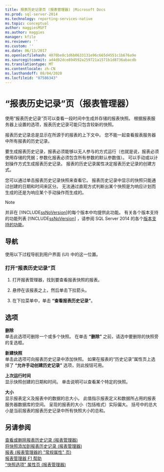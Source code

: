 ```yaml
---
title: 报表历史记录页 (报表管理器) |Microsoft Docs
ms.prod: sql-server-2014
ms.technology: reporting-services-native
ms.topic: conceptual
author: maggiesMSFT
ms.author: maggies
manager: kfile
ms.reviewer: ''
ms.custom: ''
ms.date: 06/13/2017
ms.openlocfilehash: 4070be8c1d6b0633131e96c665d4551c1b676a9e
ms.sourcegitcommit: ad4d92dce894592a259721a1571b1d8736abacdb
ms.translationtype: MT
ms.contentlocale: zh-CN
ms.lasthandoff: 08/04/2020
ms.locfileid: "87586343"
---
```

# <a name="report-history-page-report-manager"></a>“报表历史记录”页（报表管理器）

使用“报表历史记录”页可以查看一段时间中生成并存储的报表快照。 根据报表服务器上设置的选项，报表历史记录可能只包含较新的快照。  
  

报表历史记录总是显示在所源于的报表的上下文中。 您不能一起查看报表服务器中所有报表的历史记录。  
  
要生成报表历史记录，报表必须能够以无人参与的方式运行（也就是说，报表必须使用存储的凭据；参数化报表必须包含所有参数的默认参数值）。 可以手动或以计划操作方式生成报表历史记录。 报表的历史记录属性决定报表历史记录的创建方式。  
  
您可以通过单击报表历史记录快照来查看它。 报表历史记录中显示的快照只能通过创建的日期和时间来区分。 无法通过直观方式判断出某个快照是为响应计划而生成的还是为响应某个手动操作而生成的。  
  
> [!NOTE]  
>  并非在 [!INCLUDE[ssNoVersion](../includes/ssnoversion-md.md)]的每个版本中均提供此功能。 有关各个版本支持的功能列表 [!INCLUDE[ssNoVersion](../includes/ssnoversion-md.md)] ，请参阅 SQL Server 2014 的各个[版本支持的功能](../../2014/getting-started/features-supported-by-the-editions-of-sql-server-2014.md)。  
  
## <a name="navigation"></a>导航  
 使用以下过程导航到用户界面 (UI) 中的这一位置。  
  
### <a name="to-open-the-report-history-page"></a>打开“报表历史记录”页  
  
1.  打开报表管理器，找到要查看报表快照的报表。  
  
2.  悬停在该报表之上，然后单击下拉箭头。  
  
3.  在下拉菜单中，单击 **“查看报表历史记录”**。  
  
## <a name="options"></a>选项  
 **删除**  
 单击此选项可删除一个或多个快照。 在单击 **“删除”** 之前，请选中要删除的快照旁的复选框。  
  
 **新建快照**  
 单击此选项可向报表历史记录中添加快照。 如果在报表的“历史记录”属性页上选择了 **“允许手动创建历史记录”** 选项，则此按钮可用。  
  
 **上次运行时间**  
 显示快照创建的日期和时间。 单击说明可以查看某个特定的快照。  
  
 **大小**  
 显示报表定义及报表中的数据的总大小。 此值指示报表定义和数据所占用的报表服务器数据库的空间。 呈现的报表的大小（包括格式）实际偏大。 括号中的总大小是当前报表的报表历史记录中所有快照大小的总和。  
  
## <a name="see-also"></a>另请参阅  
 [查看或删除报表历史记录 &#40;报表管理器&#41;](../../2014/reporting-services/view-or-delete-report-history-report-manager.md)   
 [将快照添加到报表历史记录 &#40;报表管理器&#41;](report-server/add-a-snapshot-to-report-history-report-manager.md)   
 [报表 &#40;报表管理器的 "常规属性" 页&#41;](../../2014/reporting-services/general-properties-page-reports-report-manager.md)   
 [报表管理器 F1 帮助](../../2014/reporting-services/report-manager-f1-help.md)   
 ["快照选项" 属性页 &#40;报表管理器&#41;](../../2014/reporting-services/snapshot-options-properties-page-report-manager.md)